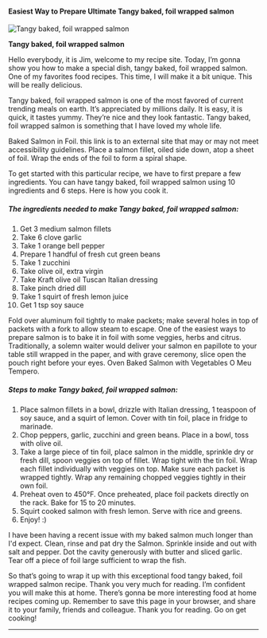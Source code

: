             

#### Easiest Way to Prepare Ultimate Tangy baked, foil wrapped salmon

![Tangy baked, foil wrapped salmon](https://img-global.cpcdn.com/recipes/5603384636211200/751x532cq70/tangy-baked-foil-wrapped-salmon-recipe-main-photo.jpg)

**Tangy baked, foil wrapped salmon**

Hello everybody, it is Jim, welcome to my recipe site. Today, I’m gonna show you how to make a special dish, tangy baked, foil wrapped salmon. One of my favorites food recipes. This time, I will make it a bit unique. This will be really delicious.

Tangy baked, foil wrapped salmon is one of the most favored of current trending meals on earth. It’s appreciated by millions daily. It is easy, it is quick, it tastes yummy. They’re nice and they look fantastic. Tangy baked, foil wrapped salmon is something that I have loved my whole life.

Baked Salmon in Foil. this link is to an external site that may or may not meet accessibility guidelines. Place a salmon fillet, oiled side down, atop a sheet of foil. Wrap the ends of the foil to form a spiral shape.

To get started with this particular recipe, we have to first prepare a few ingredients. You can have tangy baked, foil wrapped salmon using 10 ingredients and 6 steps. Here is how you cook it.

##### The ingredients needed to make Tangy baked, foil wrapped salmon:

1.  Get 3 medium salmon fillets
2.  Take 6 clove garlic
3.  Take 1 orange bell pepper
4.  Prepare 1 handful of fresh cut green beans
5.  Take 1 zucchini
6.  Take olive oil, extra virgin
7.  Take Kraft olive oil Tuscan Italian dressing
8.  Take pinch dried dill
9.  Take 1 squirt of fresh lemon juice
10.  Get 1 tsp soy sauce

Fold over aluminum foil tightly to make packets; make several holes in top of packets with a fork to allow steam to escape. One of the easiest ways to prepare salmon is to bake it in foil with some veggies, herbs and citrus. Traditionally, a solemn waiter would deliver your salmon en papillote to your table still wrapped in the paper, and with grave ceremony, slice open the pouch right before your eyes. Oven Baked Salmon with Vegetables O Meu Tempero.

##### Steps to make Tangy baked, foil wrapped salmon:

1.  Place salmon fillets in a bowl, drizzle with Italian dressing, 1 teaspoon of soy sauce, and a squirt of lemon. Cover with tin foil, place in fridge to marinade.
2.  Chop peppers, garlic, zucchini and green beans. Place in a bowl, toss with olive oil.
3.  Take a large piece of tin foil, place salmon in the middle, sprinkle dry or fresh dill, spoon veggies on top of fillet. Wrap tight with the tin foil. Wrap each fillet individually with veggies on top. Make sure each packet is wrapped tightly. Wrap any remaining chopped veggies tightly in their own foil.
4.  Preheat oven to 450°F. Once preheated, place foil packets directly on the rack. Bake for 15 to 20 minutes.
5.  Squirt cooked salmon with fresh lemon. Serve with rice and greens.
6.  Enjoy! :)

I have been having a recent issue with my baked salmon much longer than I'd expect. Clean, rinse and pat dry the Salmon. Sprinkle inside and out with salt and pepper. Dot the cavity generously with butter and sliced garlic. Tear off a piece of foil large sufficient to wrap the fish.

So that’s going to wrap it up with this exceptional food tangy baked, foil wrapped salmon recipe. Thank you very much for reading. I’m confident you will make this at home. There’s gonna be more interesting food at home recipes coming up. Remember to save this page in your browser, and share it to your family, friends and colleague. Thank you for reading. Go on get cooking!

* * *